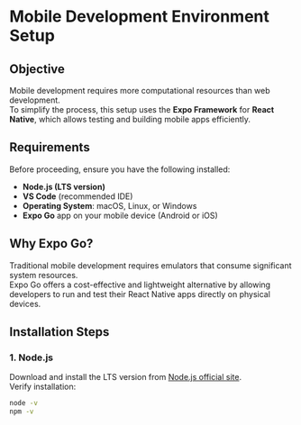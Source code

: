 # Mobile Development Environment Setup

## Objective
Mobile development requires more computational resources than web development.  
To simplify the process, this setup uses the **Expo Framework** for **React Native**, which allows testing and building mobile apps efficiently.

## Requirements
Before proceeding, ensure you have the following installed:

- **Node.js (LTS version)**
- **VS Code** (recommended IDE)
- **Operating System**: macOS, Linux, or Windows
- **Expo Go** app on your mobile device (Android or iOS)

## Why Expo Go?
Traditional mobile development requires emulators that consume significant system resources.  
Expo Go offers a cost-effective and lightweight alternative by allowing developers to run and test their React Native apps directly on physical devices.

## Installation Steps

### 1. Node.js
Download and install the LTS version from [Node.js official site](https://nodejs.org/).  
Verify installation:
```bash
node -v
npm -v
